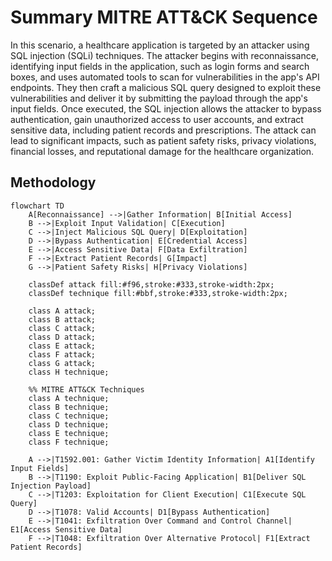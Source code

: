 # Summary MITRE ATT&CK Sequence

In this scenario, a healthcare application is targeted by an attacker using SQL injection (SQLi) techniques. The attacker begins with reconnaissance, identifying input fields in the application, such as login forms and search boxes, and uses automated tools to scan for vulnerabilities in the app's API endpoints. They then craft a malicious SQL query designed to exploit these vulnerabilities and deliver it by submitting the payload through the app's input fields. Once executed, the SQL injection allows the attacker to bypass authentication, gain unauthorized access to user accounts, and extract sensitive data, including patient records and prescriptions. The attack can lead to significant impacts, such as patient safety risks, privacy violations, financial losses, and reputational damage for the healthcare organization.

## Methodology

```mermaid
flowchart TD
    A[Reconnaissance] -->|Gather Information| B[Initial Access]
    B -->|Exploit Input Validation| C[Execution]
    C -->|Inject Malicious SQL Query| D[Exploitation]
    D -->|Bypass Authentication| E[Credential Access]
    E -->|Access Sensitive Data| F[Data Exfiltration]
    F -->|Extract Patient Records| G[Impact]
    G -->|Patient Safety Risks| H[Privacy Violations]

    classDef attack fill:#f96,stroke:#333,stroke-width:2px;
    classDef technique fill:#bbf,stroke:#333,stroke-width:2px;

    class A attack;
    class B attack;
    class C attack;
    class D attack;
    class E attack;
    class F attack;
    class G attack;
    class H technique;

    %% MITRE ATT&CK Techniques
    class A technique;
    class B technique;
    class C technique;
    class D technique;
    class E technique;
    class F technique;

    A -->|T1592.001: Gather Victim Identity Information| A1[Identify Input Fields]
    B -->|T1190: Exploit Public-Facing Application| B1[Deliver SQL Injection Payload]
    C -->|T1203: Exploitation for Client Execution| C1[Execute SQL Query]
    D -->|T1078: Valid Accounts| D1[Bypass Authentication]
    E -->|T1041: Exfiltration Over Command and Control Channel| E1[Access Sensitive Data]
    F -->|T1048: Exfiltration Over Alternative Protocol| F1[Extract Patient Records]
